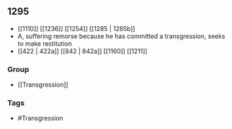## 1295
- [[1110]] [[1236]] [[1254]] [[1285 | 1285b]] 
- A, suffering remorse because he has committed a transgression, seeks to make restitution
- [[422 | 422a]] [[842 | 842a]] [[1160]] [[1211]] 


### Group
- [[Transgression]]

### Tags
- #Transgression


